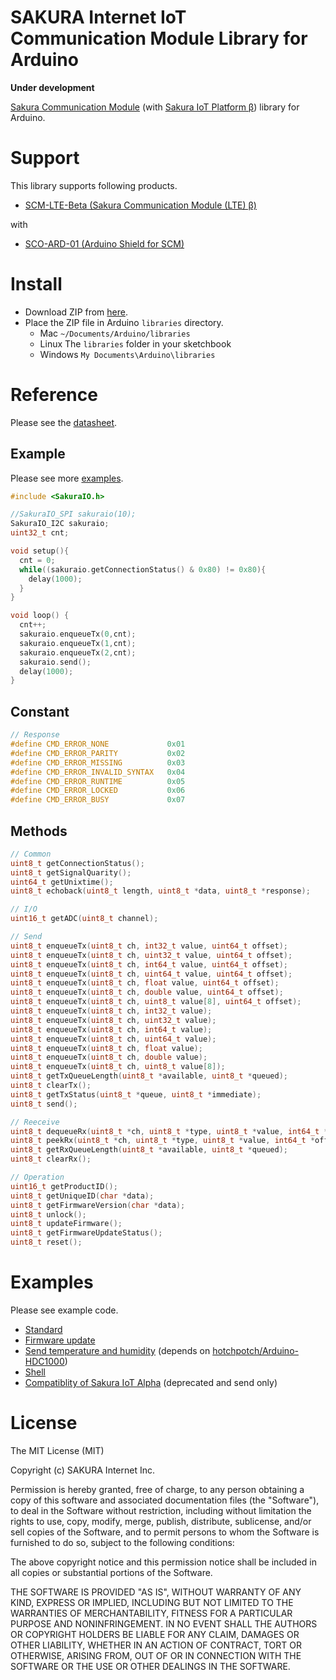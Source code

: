 # SAKURA Internet IoT Communication Module Library for Arduino

**Under development**

[Sakura Communication Module](https://iot.sakura.ad.jp/product/) (with [Sakura IoT Platform β](https://iot.sakura.ad.jp/)) library for Arduino.

# Support

This library supports following products.

* [SCM-LTE-Beta (Sakura Communication Module (LTE) β)](http://iot-store.sakura.ad.jp/items/4326125)

with

* [SCO-ARD-01 (Arduino Shield for SCM)](http://iot-store.sakura.ad.jp/items/4350904)

# Install

* Download ZIP from [here](https://github.com/sakura-internet/SakuraIOArduino/archive/master.zip).
* Place the ZIP file in Arduino `libraries` directory.
  * Mac `~/Documents/Arduino/libraries`
  * Linux The `libraries` folder in your sketchbook
  * Windows `My Documents\Arduino\libraries`


# Reference

Please see the [datasheet](https://iot.sakura.ad.jp/developer/pdf/sakura_module_datasheet_1.0.0.pdf).


## Example

Please see more [examples](#examples).

```cpp
#include <SakuraIO.h>

//SakuraIO_SPI sakuraio(10);
SakuraIO_I2C sakuraio;
uint32_t cnt;

void setup(){
  cnt = 0;
  while((sakuraio.getConnectionStatus() & 0x80) != 0x80){
    delay(1000);
  }
}

void loop() {
  cnt++;
  sakuraio.enqueueTx(0,cnt);
  sakuraio.enqueueTx(1,cnt);
  sakuraio.enqueueTx(2,cnt);
  sakuraio.send();
  delay(1000);
}
```


## Constant

```cpp
// Response
#define CMD_ERROR_NONE             0x01
#define CMD_ERROR_PARITY           0x02
#define CMD_ERROR_MISSING          0x03
#define CMD_ERROR_INVALID_SYNTAX   0x04
#define CMD_ERROR_RUNTIME          0x05
#define CMD_ERROR_LOCKED           0x06
#define CMD_ERROR_BUSY             0x07
```

## Methods

```cpp
// Common
uint8_t getConnectionStatus();
uint8_t getSignalQuarity();
uint64_t getUnixtime();
uint8_t echoback(uint8_t length, uint8_t *data, uint8_t *response);

// I/O
uint16_t getADC(uint8_t channel);

// Send
uint8_t enqueueTx(uint8_t ch, int32_t value, uint64_t offset);
uint8_t enqueueTx(uint8_t ch, uint32_t value, uint64_t offset);
uint8_t enqueueTx(uint8_t ch, int64_t value, uint64_t offset);
uint8_t enqueueTx(uint8_t ch, uint64_t value, uint64_t offset);
uint8_t enqueueTx(uint8_t ch, float value, uint64_t offset);
uint8_t enqueueTx(uint8_t ch, double value, uint64_t offset);
uint8_t enqueueTx(uint8_t ch, uint8_t value[8], uint64_t offset);
uint8_t enqueueTx(uint8_t ch, int32_t value);
uint8_t enqueueTx(uint8_t ch, uint32_t value);
uint8_t enqueueTx(uint8_t ch, int64_t value);
uint8_t enqueueTx(uint8_t ch, uint64_t value);
uint8_t enqueueTx(uint8_t ch, float value);
uint8_t enqueueTx(uint8_t ch, double value);
uint8_t enqueueTx(uint8_t ch, uint8_t value[8]);
uint8_t getTxQueueLength(uint8_t *available, uint8_t *queued);
uint8_t clearTx();
uint8_t getTxStatus(uint8_t *queue, uint8_t *immediate);
uint8_t send();

// Reeceive
uint8_t dequeueRx(uint8_t *ch, uint8_t *type, uint8_t *value, int64_t *offset);
uint8_t peekRx(uint8_t *ch, uint8_t *type, uint8_t *value, int64_t *offset);
uint8_t getRxQueueLength(uint8_t *available, uint8_t *queued);
uint8_t clearRx();

// Operation
uint16_t getProductID();
uint8_t getUniqueID(char *data);
uint8_t getFirmwareVersion(char *data);
uint8_t unlock();
uint8_t updateFirmware();
uint8_t getFirmwareUpdateStatus();
uint8_t reset();
```


# Examples

Please see example code.

* [Standard](./examples/Standard/Standard.ino)
* [Firmware update](./examples/FirmwareUpdate/FirmwareUpdate.ino)
* [Send temperature and humidity](./examples/HDC1000/HDC1000.ino) (depends on [hotchpotch/Arduino-HDC1000](https://github.com/hotchpotch/Arduino-HDC1000))
* [Shell](./examples/Shell/Shell.ino)
* [Compatiblity of Sakura IoT Alpha](./examples/AlphaCompat/AlphaCompat.ino) (deprecated and send only)



# License
The MIT License (MIT)

Copyright (c) SAKURA Internet Inc.

Permission is hereby granted, free of charge, to any person obtaining a copy of this software and associated documentation files (the "Software"), to deal in the Software without restriction, including without limitation the rights to use, copy, modify, merge, publish, distribute, sublicense, and/or sell copies of the Software, and to permit persons to whom the Software is furnished to do so, subject to the following conditions:

The above copyright notice and this permission notice shall be included in all copies or substantial portions of the Software.

THE SOFTWARE IS PROVIDED "AS IS", WITHOUT WARRANTY OF ANY KIND, EXPRESS OR IMPLIED, INCLUDING BUT NOT LIMITED TO THE WARRANTIES OF MERCHANTABILITY, FITNESS FOR A PARTICULAR PURPOSE AND NONINFRINGEMENT. IN NO EVENT SHALL THE AUTHORS OR COPYRIGHT HOLDERS BE LIABLE FOR ANY CLAIM, DAMAGES OR OTHER LIABILITY, WHETHER IN AN ACTION OF CONTRACT, TORT OR OTHERWISE, ARISING FROM, OUT OF OR IN CONNECTION WITH THE SOFTWARE OR THE USE OR OTHER DEALINGS IN THE SOFTWARE.
